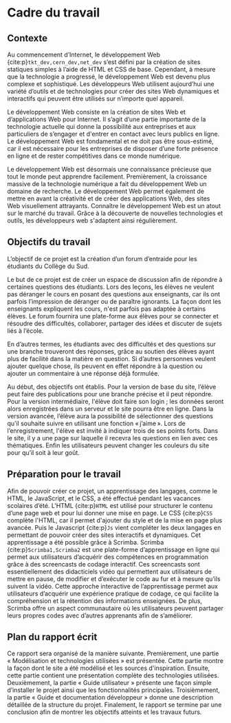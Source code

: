 # Cadre du travail


## Contexte

Au commencement d’Internet, le développement Web {cite:p}`tkt_dev,cern_dev,net_dev` s’est défini par la création de sites statiques simples à l’aide de HTML et CSS de base. Cependant, à mesure que la technologie a progressé, le développement Web est devenu plus complexe et sophistiqué. Les développeurs Web utilisent aujourd’hui une variété d’outils et de technologies pour créer des sites Web dynamiques et interactifs qui peuvent être utilisés sur n’importe quel appareil.

Le développement Web consiste en la création de sites Web et d’applications Web pour Internet. Il s’agit d’une partie importante de la technologie actuelle qui donne la possibilité aux entreprises et aux particuliers de s’engager et d'entrer en contact avec leurs publics en ligne. Le développement Web est fondamental et ne doit pas être sous-estimé, car il est nécessaire pour les entreprises de disposer d’une forte présence en ligne et de rester compétitives dans ce monde numérique.

Le développement Web est désormais une connaissance précieuse que tout le monde peut apprendre facilement. Premièrement, la croissance massive de la technologie numérique a fait du développement Web un domaine de recherche. Le développement Web permet également de mettre en avant la créativité et de créer des applications Web, des sites Web visuellement attrayants. Connaître le développement Web est un atout sur le marché du travail. Grâce à la découverte de nouvelles technologies et outils, les développeurs web s'adaptent ainsi régulièrement.


## Objectifs du travail

L’objectif de ce projet est la création d’un forum d’entraide pour les étudiants du Collège du Sud.

Le but de ce projet est de créer un espace de discussion afin de répondre à certaines questions  des étudiants. Lors des leçons, les élèves ne veulent pas déranger le cours en posant des questions aux enseignants, car ils ont parfois l’impression de déranger ou de paraître ignorants. La façon dont les enseignants expliquent les cours, n'est parfois pas adaptée à certains élèves. Le forum fournira une plate-forme aux élèves pour se connecter et résoudre des difficultés, collaborer, partager des idées et discuter de sujets liés à l’école.

En d’autres termes, les étudiants avec des difficultés et des questions sur une branche trouveront des réponses, grâce au soutien des élèves ayant plus de facilité dans la matière en question. Si d’autres personnes veulent ajouter quelque chose, ils peuvent en effet répondre à la question ou ajouter un commentaire à une réponse déjà formulée.

Au début, des objectifs ont établis. Pour la version de base du site, l’élève peut faire des publications pour une branche précise et il peut répondre. Pour la version intermédiaire, l'élève doit faire son login ; les données seront alors enregistrées dans un serveur et le site pourra être en ligne. Dans la version avancée, l’élève aura la possibilité de sélectionner des questions qu’il souhaite suivre en utilisant une fonction « j’aime ». Lors de l’enregistrement, l'élève est invité à indiquer trois de ses points forts. Dans le site, il y a une page sur laquelle il recevra les questions en lien avec ces thématiques. Enfin les utilisateurs peuvent changer les couleurs du site pour qu’il soit à leur goût. 


## Préparation pour le travail

Afin de pouvoir créer ce projet, un apprentissage des langages, comme le HTML, le JavaScript, et le CSS, a été effectué pendant les vacances scolaires d’été. L'HTML {cite:p}`HTML` est utilisé pour structurer le contenu d’une page web et pour lui donner une mise en page. Le CSS {cite:p}`CSS` complète l'HTML, car il permet d'ajouter du style et de la mise en page plus avancée. Puis le Javascript {cite:p}`Js` vient compléter les deux langages en permettant de pouvoir créer des sites interactifs et dynamiques. Cet apprentissage a été possible grâce à Scrimba. Scrimba {cite:p}`Scrimba1,Scrimba2` est une plate-forme d’apprentissage en ligne qui permet aux utilisateurs d’acquérir des compétences en programmation grâce à des screencasts de codage interactif. Ces screencasts sont essentiellement des didacticiels vidéo qui permettent aux utilisateurs de mettre en pause, de modifier et d’exécuter le code au fur et à mesure qu’ils suivent la vidéo. Cette approche interactive de l’apprentissage permet aux utilisateurs d’acquérir une expérience pratique de codage, ce qui facilite la compréhension et la rétention des informations enseignées. De plus, Scrimba offre un aspect communautaire où les utilisateurs peuvent partager leurs propres codes avec d’autres apprenants afin de s’améliorer. 


## Plan du rapport écrit

Ce rapport sera organisé de la manière suivante. Premièrement, une partie « Modélisation et technologies utilisées » est présentée. Cette partie montre la façon dont le site a été modélisé et les sources d'inspiration. Ensuite, cette partie contient une présentation complète des technologies utilisées. Deuxièmement, la partie « Guide utilisateur » présente une façon simple d’installer le projet ainsi que les fonctionnalités principales.  Troisièmement, la partie « Guide et documentation développeur » donne une description détaillée de la structure du projet. Finalement, le rapport se termine par une conclusion afin de montrer les objectifs atteints et les travaux futurs.
